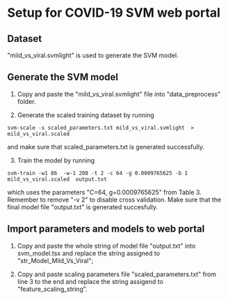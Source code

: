 # Setup for COVID-19 SVM web portal

## Dataset

"mild_vs_viral.svmlight" is used to generate the SVM model.

## Generate the SVM model 

1. Copy and paste the "mild_vs_viral.svmlight" file into "data_preprocess" folder.

2. Generate the scaled training dataset by running 

```
svm-scale -s scaled_parameters.txt mild_vs_viral.svmlight  > mild_vs_viral.scaled
```

and make sure that scaled_parameters.txt is generated successfully.

3. Train the model by running

```
svm-train -w1 86  -w-1 208 -t 2 -c 64 -g 0.0009765625 -b 1 mild_vs_viral.scaled  output.txt
```

which uses the parameters "C=64, g=0.0009765625" from Table 3. Remember to remove "-v 2" to disable cross validation. Make sure that the final model file "output.txt" is generated succesfully.

## Import parameters and models to web portal

1. Copy and paste the whole string of model file "output.txt" into svm_model.tsx and replace the string assigned to "str_Model_Mild_Vs_Viral";

2. Copy and paste scaling parameters file "scaled_parameters.txt" from line 3 to the end and replace the string assigend to "feature_scaling_string".

